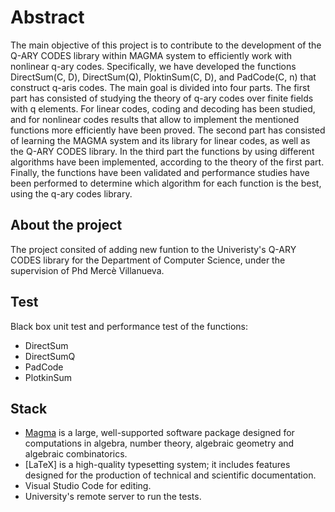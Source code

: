 # Abstract

The main objective of this project is to contribute to the development of the Q-ARY CODES library within MAGMA system to efficiently work with nonlinear q-ary codes.
Specifically, we have developed the functions DirectSum(C, D), DirectSum(Q), PloktinSum(C, D),  and PadCode(C, n) that construct q-aris codes. 
The main goal is divided into four parts. The first part has consisted of studying the theory of q-ary codes over finite fields with q elements. 
For linear codes, coding and decoding has been studied, and for nonlinear codes results that allow to implement the mentioned functions more efficiently have been proved. 
The second part has consisted of learning the MAGMA system and its library for linear codes, as well as the Q-ARY CODES library. 
In the third part the functions by using different algorithms have been implemented, according to the theory of the first part. 
Finally, the functions have been validated and performance studies have been performed to determine which algorithm for each function is the best, using the q-ary codes library.

## About the project

The project consited of adding new funtion to the Univeristy's Q-ARY CODES library for the Department of Computer Science, under the supervision of Phd Mercè Villanueva.

## Test

Black box unit test and performance test of the functions:
- DirectSum
- DirectSumQ
- PadCode
- PlotkinSum

## Stack
- [Magma](http://magma.maths.usyd.edu.au/magma/) is a large, well-supported software package designed for computations in algebra, number theory, algebraic geometry and algebraic combinatorics.
- [LaTeX] is a high-quality typesetting system; it includes features designed for the production of technical and scientific documentation.
- Visual Studio Code for editing.
- University's remote server to run the tests.


